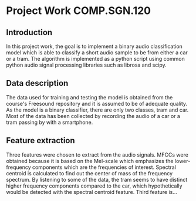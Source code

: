 # Project Work COMP.SGN.120

## Introduction
In this project work, the goal is to implement a binary audio classification model which is
able to classify a short audio sample to be from either a car or a tram. The algorithm is
implemented as a python script using common python audio signal processing libraries such as
librosa and scipy.


## Data description
The data used for training and testing the model is obtained from the
course's Freesound repository and it is assumed to be of adequate quality.
As the model is a binary classifier, there are only two classes, tram and car.
Most of the data has been collected by recording the audio of a car or
a tram passing by with a smartphone.

## Feature extraction
Three features were chosen to extract from the audio signals. MFCCs were obtained
because it is based on the Mel-scale which emphasizes the lower-frequency components
which are the frequencies of interest.
Spectral centroid is calculated to find out the center of mass of the frequency spectrum.
By listening to some of the data, the tram seems to have distinct higher frequency
components compared to the car, which hypothetically would be detected with the spectral
centroid feature.
Third feature is...